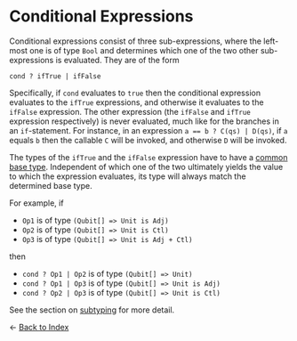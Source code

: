 # Conditional Expressions

Conditional expressions consist of three sub-expressions, where the left-most one is of type `Bool` and determines which one of the two other sub-expressions is evaluated. They are of the form 
```qsharp
cond ? ifTrue | ifFalse
``` 

Specifically, if `cond` evaluates to `true` then the conditional expression evaluates to the `ifTrue` expressions, and otherwise it evaluates to the `ifFalse` expression. The other expression (the `ifFalse` and `ifTrue` expression respectively) is never evaluated, much like for the branches in an `if`-statement.
For instance, in an expression `a == b ? C(qs) | D(qs)`, if `a` equals `b` then the callable `C` will be invoked, and otherwise `D` will be invoked.

The types of the `ifTrue` and the `ifFalse` expression have to have a [common base type](https://github.com/microsoft/qsharp-language/blob/main/Specifications/Language/4_TypeSystem/SubtypingAndVariance.md#subtyping-and-variance). Independent of which one of the two ultimately yields the value to which the expression evaluates, its type will always match the determined base type. 

For example, if 
- `Op1` is of type `(Qubit[] => Unit is Adj)`
- `Op2` is of type `(Qubit[] => Unit is Ctl)`
- `Op3` is of type `(Qubit[] => Unit is Adj + Ctl)`

then

- `cond ? Op1 | Op2` is of type `(Qubit[] => Unit)`
- `cond ? Op1 | Op3` is of type `(Qubit[] => Unit is Adj)`
- `cond ? Op2 | Op3` is of type `(Qubit[] => Unit is Ctl)`

See the section on [subtyping](https://github.com/microsoft/qsharp-language/blob/main/Specifications/Language/4_TypeSystem/SubtypingAndVariance.md#subtyping-and-variance) for more detail.


← [Back to Index](https://github.com/microsoft/qsharp-language/tree/main/Specifications/Language#index)
